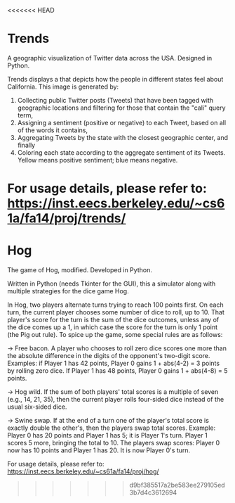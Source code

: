 <<<<<<< HEAD
# Trends
A geographic visualization of Twitter data across the USA. Designed in Python.

Trends displays a that depicts how the people in different states feel about California. This image is generated by:

1. Collecting public Twitter posts (Tweets) that have been tagged with geographic locations and filtering for those that contain the "cali" query term,
2. Assigning a sentiment (positive or negative) to each Tweet, based on all of the words it contains,
3. Aggregating Tweets by the state with the closest geographic center, and finally
4. Coloring each state according to the aggregate sentiment of its Tweets. Yellow means positive sentiment; blue means negative.

For usage details, please refer to: https://inst.eecs.berkeley.edu/~cs61a/fa14/proj/trends/
=======
# Hog
The game of Hog, modified. Developed in Python. 

Written in Python (needs Tkinter for the GUI), this a simulator along with multiple strategies for the dice game Hog.

In Hog, two players alternate turns trying to reach 100 points first. On each turn, the current player chooses some number of dice to roll, up to 10. That player's score for the turn is the sum of the dice outcomes, unless any of the dice comes up a 1, in which case the score for the turn is only 1 point (the Pig out rule). To spice up the game, some special rules are as follows:

-> Free bacon. A player who chooses to roll zero dice scores one more than the absolute difference in the digits of the opponent's two-digit score.
Examples: if Player 1 has 42 points, Player 0 gains 1 + abs(4-2) = 3 points by rolling zero dice. If Player 1 has 48 points, Player 0 gains 1 + abs(4-8) = 5 points.

-> Hog wild. If the sum of both players' total scores is a multiple of seven (e.g., 14, 21, 35), then the current player rolls four-sided dice instead of the usual six-sided dice.

-> Swine swap. If at the end of a turn one of the player's total score is exactly double the other's, then the players swap total scores.
Example: Player 0 has 20 points and Player 1 has 5; it is Player 1's turn. Player 1 scores 5 more, bringing the total to 10. The players swap scores: Player 0 now has 10 points and Player 1 has 20. It is now Player 0's turn.


For usage details, please refer to: https://inst.eecs.berkeley.edu/~cs61a/fa14/proj/hog/
>>>>>>> d9bf385517a2be583ee279105ed3b7d4c3612694

